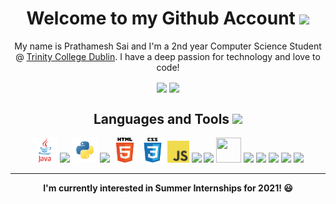 <h1 align="center">Welcome to my Github Account <img src="https://raw.githubusercontent.com/MartinHeinz/MartinHeinz/master/wave.gif" width="22px"/></h1>

<p align="center">My name is Prathamesh Sai and I'm a 2nd year Computer Science Student @ <a href="https://www.tcd.ie/">Trinity College Dublin<a/>. I have a deep passion for technology and love to code!</p>

<p align = "center">
<a>
  <img align="center" src="https://github-readme-stats.vercel.app/api?username=saisankp&show_icons=true&theme=tokyonight&line_height=27.5" />
</a>
<a>
  <img align="center" src="https://github-readme-stats.vercel.app/api/top-langs/?username=saisankp&hide=css,java,html&theme=tokyonight&line_height=29" />
</a>
</p>

<h2 align="center">Languages and Tools <img src="https://media2.giphy.com/media/3jnNUNEuDSYdoGmU7Q/giphy.gif" width="30px"/></h2>
<p align="center">

  <div align="center">
  
  <code><img height="40" src="https://raw.githubusercontent.com/devicons/devicon/master/icons/java/java-original-wordmark.svg"></code> <code><img height="40" src="https://cdn.iconscout.com/icon/free/png-512/c-programming-569564.png"></code> <code><img height="40" src="https://raw.githubusercontent.com/github/explore/80688e429a7d4ef2fca1e82350fe8e3517d3494d/topics/python/python.png"></code> <code><img height="35" src="https://i.imgur.com/vhAMwnx.png"></code> <code><img height="40" src="https://raw.githubusercontent.com/github/explore/80688e429a7d4ef2fca1e82350fe8e3517d3494d/topics/html/html.png"></code> <code><img height="40" src="https://raw.githubusercontent.com/github/explore/80688e429a7d4ef2fca1e82350fe8e3517d3494d/topics/css/css.png"></code> <code><img height="35" src="https://raw.githubusercontent.com/github/explore/80688e429a7d4ef2fca1e82350fe8e3517d3494d/topics/javascript/javascript.png"></code> <code><img height="35" src="https://cdn.freebiesupply.com/logos/large/2x/eclipse-11-logo-png-transparent.png"></code> <code><img height="35" 
src="http://micheee.github.io/images/static/basex-web-slides/webroot/images/BaseX.png"></code> <code><img height="40" width="40"
src="https://www.r-project.org/logo/Rlogo.svg"></code> <code><img height="35" 
src="https://git-scm.com/images/logos/downloads/Git-Icon-1788C.png"></code> <code><img height="35" 
src="https://cdn.worldvectorlogo.com/logos/visual-studio-code-1.svg"></code> <code><img height="40" src="https://i.imgur.com/e9zLb9d.png"></code> <code><img height="40" src="https://upload.wikimedia.org/wikipedia/commons/2/2e/Processing_3_logo.png"></code> <code><img height="40" src="https://upload.wikimedia.org/wikipedia/commons/0/01/Windows_Terminal_Logo_256x256.png"></code>

  </div>
  </p>

---

<p align = "center">
 <b>I'm currently interested in Summer Internships for 2021! 😃</b>
</p>
